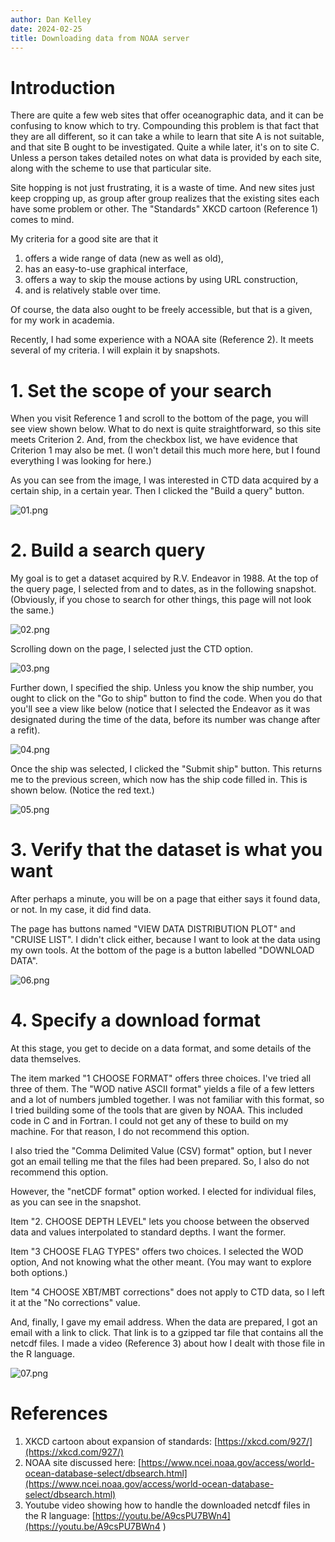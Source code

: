 ```yaml
---
author: Dan Kelley
date: 2024-02-25
title: Downloading data from NOAA server
---
```


# Introduction

There are quite a few web sites that offer oceanographic data, and it can be
confusing to know which to try.  Compounding this problem is that fact that
they are all different, so it can take a while to learn that site A is not
suitable, and that site B ought to be investigated. Quite a while later, it's
on to site C. Unless a person takes detailed notes on what data is provided by
each site, along with the scheme to use that particular site.

Site hopping is not just frustrating, it is a waste of time.  And new sites
just keep cropping up, as group after group realizes that the existing sites
each have some problem or other.  The "Standards" XKCD cartoon (Reference 1)
comes to mind.

My criteria for a good site are that it
1. offers a wide range of data (new as well as old),
2. has an easy-to-use graphical interface,
3. offers a way to skip the mouse actions by using URL construction,
4. and is relatively stable over time.

Of course, the data also ought to be freely accessible, but that is a given,
for my work in academia.

Recently, I had some experience with a NOAA site (Reference 2).  It meets several
of my criteria.  I will explain it by snapshots.

# 1. Set the scope of your search

When you visit Reference 1 and scroll to the bottom of the page, you will see
view shown below.  What to do next is quite straightforward, so this site meets
Criterion 2.  And, from the checkbox list, we have evidence that Criterion 1
may also be met.  (I won't detail this much more here, but I found everything I
was looking for here.)

As you can see from the image, I was interested in CTD data acquired by a
certain ship, in a certain year. Then I clicked the "Build a query" button.

![01.png](/dek_blog/docs/assets/images/2024-02-26-noaa-data-server-01.png)

# 2. Build a search query

My goal is to get a dataset acquired by R.V. Endeavor in 1988.  At the top of
the query page, I selected from and to dates, as in the following snapshot.
(Obviously, if you chose to search for other things, this page will not look
the same.)

![02.png](/dek_blog/docs/assets/images/2024-02-26-noaa-data-server-02.png)

Scrolling down on the page, I selected just the CTD option.

![03.png](/dek_blog/docs/assets/images/2024-02-26-noaa-data-server-03.png)

Further down, I specified the ship.  Unless you know the ship number, you ought
to click on the "Go to ship" button to find the code.  When you do that you'll
see a view like below (notice that I selected the Endeavor as it was designated
during the time of the data, before its number was change after a refit).

![04.png](/dek_blog/docs/assets/images/2024-02-26-noaa-data-server-04.png)

Once the ship was selected, I clicked the "Submit ship" button.  This returns
me to the previous screen, which now has the ship code filled in. This is shown
below.  (Notice the red text.)

![05.png](/dek_blog/docs/assets/images/2024-02-26-noaa-data-server-05.png)

# 3. Verify that the dataset is what you want

After perhaps a minute, you will be on a page that either says it
found data, or not.  In my case, it did find data.

The page has buttons named "VIEW DATA DISTRIBUTION PLOT" and "CRUISE LIST".  I
didn't click either, because I want to look at the data using my own tools.  At
the bottom of the page is a button labelled "DOWNLOAD DATA".

![06.png](/dek_blog/docs/assets/images/2024-02-26-noaa-data-server-06.png)

# 4. Specify a download format

At this stage, you get to decide on a data format, and some details
of the data themselves.

The item marked "1 CHOOSE FORMAT" offers three choices. I've tried all three of
them.  The "WOD native ASCII format" yields a file of a few letters and a lot
of numbers jumbled together. I was not familiar with this format, so I tried
building some of the tools that are given by NOAA.  This included code
in C and in Fortran.  I could not get any of these to build on my machine.  For that reason, I do not recommend this option.

I also tried the "Comma Delimited Value (CSV) format" option, but I never got
an email telling me that the files had been prepared.  So, I also do not
recommend this option.

However, the "netCDF format" option worked. I elected for individual files, as
you can see in the snapshot.

Item "2. CHOOSE DEPTH LEVEL" lets you choose between the observed 
data and values interpolated to standard depths.  I want the former.

Item "3 CHOOSE FLAG TYPES" offers two choices.  I selected the WOD option, And
not knowing what the other meant.  (You may want to explore both options.)

Item "4 CHOOSE XBT/MBT corrections" does not apply to CTD data,
so I left it at the "No corrections" value.

And, finally, I gave my email address.  When the data are prepared, I got an
email with a link to click.  That link is to a gzipped tar file that contains
all the netcdf files. I made a video (Reference 3) about how I dealt with those
file in the R language.

![07.png](/dek_blog/docs/assets/images/2024-02-26-noaa-data-server-07.png)




# References

1. XKCD cartoon about expansion of standards:
   [https://xkcd.com/927/](https://xkcd.com/927/)
2. NOAA site discussed here:
   [https://www.ncei.noaa.gov/access/world-ocean-database-select/dbsearch.html](https://www.ncei.noaa.gov/access/world-ocean-database-select/dbsearch.html)
3. Youtube video showing how to handle the downloaded netcdf files in the R
   language: [https://youtu.be/A9csPU7BWn4](https://youtu.be/A9csPU7BWn4 )
